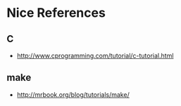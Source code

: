 # Nice References

## C

- http://www.cprogramming.com/tutorial/c-tutorial.html

## make

- http://mrbook.org/blog/tutorials/make/

